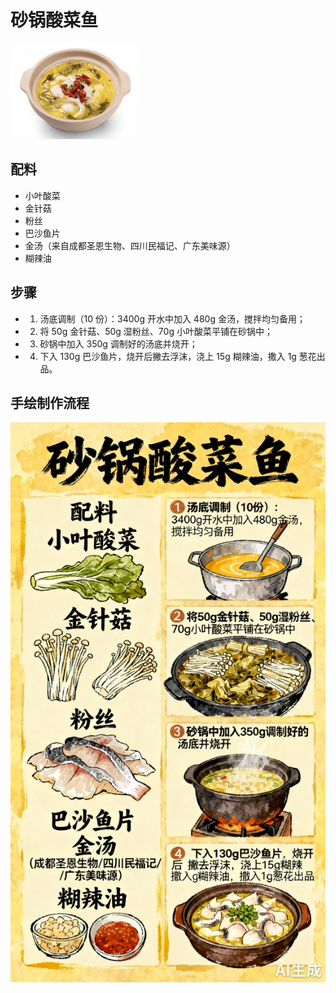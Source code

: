 # 砂锅酸菜鱼

![砂锅酸菜鱼](../images/砂锅酸菜鱼.png)


## 配料
- 小叶酸菜
- 金针菇
- 粉丝
- 巴沙鱼片
- 金汤（来自成都圣恩生物、四川民福记、广东美味源）
- 糊辣油

## 步骤
- 1. 汤底调制（10 份）：3400g 开水中加入 480g 金汤，搅拌均匀备用；
- 2. 将 50g 金针菇、50g 湿粉丝、70g 小叶酸菜平铺在砂锅中；
- 3. 砂锅中加入 350g 调制好的汤底并烧开；
- 4. 下入 130g 巴沙鱼片，烧开后撇去浮沫，浇上 15g 糊辣油，撒入 1g 葱花出品。


## 手绘制作流程

![手绘制作流程](../images/砂锅菜/砂锅酸菜鱼.jpg)
